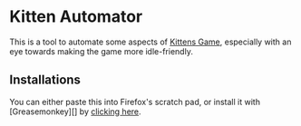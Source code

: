 Kitten Automator
================

This is a tool to automate some aspects of [Kittens Game][kittens], especially
with an eye towards making the game more idle-friendly.

[kittens]: (http://bloodrizer.ru/games/kittens/)

Installations
-------------

You can either paste this into Firefox's scratch pad, or install it with
[Greasemonkey][] by [clicking here][install].

[Greasemoneky]: https://greasespot.net
[install]: https://github.com/mythmon/kittenautomator/tree/master/kittenautomator.js
